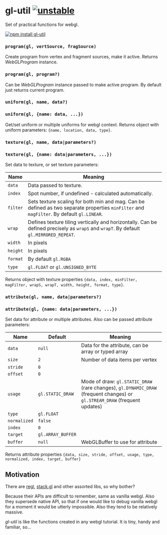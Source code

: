 # gl-util [![unstable](http://badges.github.io/stability-badges/dist/unstable.svg)](http://github.com/badges/stability-badges)

Set of practical functions for webgl.

[![npm install gl-util](https://nodei.co/npm/gl-util.png?mini=true)](https://npmjs.org/package/gl-util/)


### `program(gl, vertSource, fragSource)`

Create program from vertex and fragment sources, make it active. Returns _WebGLProgram_ instance.

### `program(gl, program?)`

Can be _WebGLProgram_ instance passed to make active program. By default just returns current program.

### `uniform(gl, name, data?)`
### `uniform(gl, {name: data, ...})`

Get/set uniform or multiple uniforms for webgl context. Returns object with uniform parameters: `{name, location, data, type}`.

### `texture(gl, name, data|parameters?)`
### `texture(gl, {name: data|parameters, ...})`

Set data to texture, or set texture parameters:

| Name | Meaning |
|---|---|
| `data` | Data passed to texture. |
| `index` | Spot number, if undefined - calculated automatically. |
| `filter` | Sets texture scaling for both min and mag. Can be defined as two separate properties `minFilter` and `magFilter`. By default `gl.LINEAR`. |
| `wrap` | Defines texture tiling vertically and horizontally. Can be defined precisely as `wrapS` and `wrapT`. By default `gl.MIRRORED_REPEAT`. |
| `width` | In pixels |
| `height` | In pixels |
| `format` | By default `gl.RGBA` |
| `type` | `gl.FLOAT` or `gl.UNSIGNED_BYTE` |

Returns object with texture properties `{data, index, minFilter, magFilter, wrapS, wrapT, width, height, format, type}`.

### `attribute(gl, name, data|parameters?)`
### `attribute(gl, {name: data|parameters, ...})`

Set data for attribute or multiple attributes. Also can be passed attribute parameters:

| Name | Default | Meaning |
|---|---|---|
| `data` | `null` | Data for the attribute, can be array or typed array |
| `size` | `2` | Number of data items per vertex |
| `stride` | `0` | |
| `offset` | `0` | |
| `usage` | `gl.STATIC_DRAW` | Mode of draw: `gl.STATIC_DRAW` (rare changes), `gl.DYNAMIC_DRAW` (frequent changes) or `gl.STREAM_DRAW` (frequent updates) |
| `type` | `gl.FLOAT` | |
| `normalized` | `false` | |
| `index` | `0` | |
| `target` | `gl.ARRAY_BUFFER` | |
| `buffer` | `null` | WebGLBuffer to use for attribute |

Returns attribute properties `{data, size, stride, offset, usage, type, normalized, index, target, buffer}`



## Motivation

There are [regl](https://github.com/regl-project/regl), [stack.gl](https://github.com/stackgl/) and other assorted libs, so why bother?

Because their APIs are difficult to remember, same as vanilla webgl. Also they supersede native API, so that if one would like to debug vanilla webgl for a moment it would be utterly impossible. Also they tend to be relatively massive.

_gl-util_ is like the functions created in any webgl tutorial. It is tiny, handy and familiar, so...
